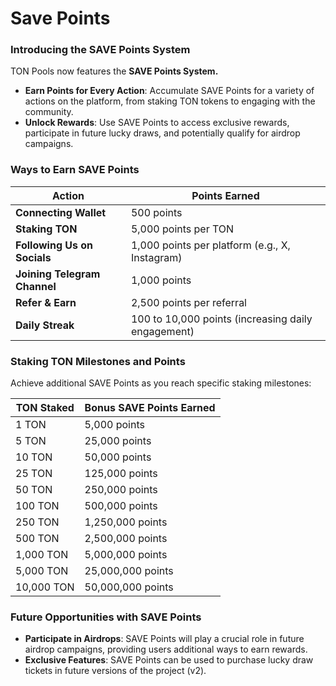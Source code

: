 # Save Points

### **Introducing the SAVE Points System**

TON Pools now features the **SAVE Points System.**

* **Earn Points for Every Action**: Accumulate SAVE Points for a variety of actions on the platform, from staking TON tokens to engaging with the community.
* **Unlock Rewards**: Use SAVE Points to access exclusive rewards, participate in future lucky draws, and potentially qualify for airdrop campaigns.

### **Ways to Earn SAVE Points**

| **Action**                   | **Points Earned**                                  |
| ---------------------------- | -------------------------------------------------- |
| **Connecting Wallet**        | 500 points                                         |
| **Staking TON**              | 5,000 points per TON                               |
| **Following Us on Socials**  | 1,000 points per platform (e.g., X, Instagram)     |
| **Joining Telegram Channel** | 1,000 points                                       |
| **Refer & Earn**             | 2,500 points per referral                          |
| **Daily Streak**             | 100 to 10,000 points (increasing daily engagement) |

### **Staking TON Milestones and Points**

Achieve additional SAVE Points as you reach specific staking milestones:

| **TON Staked** | **Bonus SAVE Points Earned** |
| -------------- | ---------------------------- |
| 1 TON          | 5,000 points                 |
| 5 TON          | 25,000 points                |
| 10 TON         | 50,000 points                |
| 25 TON         | 125,000 points               |
| 50 TON         | 250,000 points               |
| 100 TON        | 500,000 points               |
| 250 TON        | 1,250,000 points             |
| 500 TON        | 2,500,000 points             |
| 1,000 TON      | 5,000,000 points             |
| 5,000 TON      | 25,000,000 points            |
| 10,000 TON     | 50,000,000 points            |

### **Future Opportunities with SAVE Points**

* **Participate in Airdrops**: SAVE Points will play a crucial role in future airdrop campaigns, providing users additional ways to earn rewards.
* **Exclusive Features**: SAVE Points can be used to purchase lucky draw tickets in future versions of the project (v2).&#x20;

